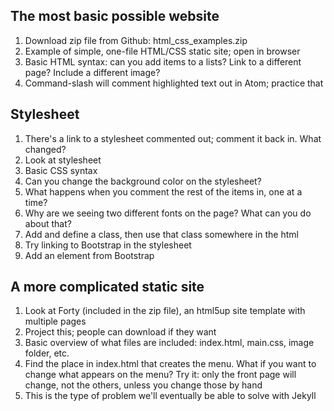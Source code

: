 ## The most basic possible website
1. Download zip file from Github: html_css_examples.zip
1. Example of simple, one-file HTML/CSS static site; open in browser
1. Basic HTML syntax: can you add items to a lists? Link to a different page? Include a different image?
1. Command-slash will comment highlighted text out in Atom; practice that

## Stylesheet
1. There's a link to a stylesheet commented out; comment it back in. What changed?
1. Look at stylesheet
1. Basic CSS syntax
1. Can you change the background color on the stylesheet?
1. What happens when you comment the rest of the items in, one at a time?
1. Why are we seeing two different fonts on the page? What can you do about that?
1. Add and define a class, then use that class somewhere in the html
1. Try linking to Bootstrap in the stylesheet
1. Add an element from Bootstrap

## A more complicated static site
1. Look at Forty (included in the zip file), an html5up site template with multiple pages
1. Project this; people can download if they want
1. Basic overview of what files are included: index.html, main.css, image folder, etc.
1. Find the place in index.html that creates the menu. What if you want to change what appears on the menu? Try it: only the front page will change, not the others, unless you change those by hand
1. This is the type of problem we'll eventually be able to solve with Jekyll
